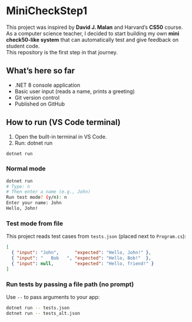 # MiniCheckStep1

This project was inspired by **David J. Malan** and Harvard’s **CS50** course.  
As a computer science teacher, I decided to start building my own **mini check50-like system** that can automatically test and give feedback on student code.  
This repository is the first step in that journey.

## What’s here so far
- .NET 8 console application
- Basic user input (reads a name, prints a greeting)
- Git version control
- Published on GitHub

## How to run (VS Code terminal)
1. Open the built-in terminal in VS Code.
2. Run:
   dotnet run

```bash
dotnet run
```

### Normal mode
```bash
dotnet run
# Type: n
# Then enter a name (e.g., John)
Run test mode? (y/n): n
Enter your name: John
Hello, John!
```

### Test mode from file
This project reads test cases from `tests.json` (placed next to `Program.cs`):

```json
[
  { "input": "John",      "expected": "Hello, John!" },
  { "input": "   Bob   ", "expected": "Hello, Bob!"  },
  { "input": null,        "expected": "Hello, friend!" }
]
```

### Run tests by passing a file path (no prompt)
Use `--` to pass arguments to your app:

```bash
dotnet run -- tests.json
dotnet run -- tests_alt.json
```